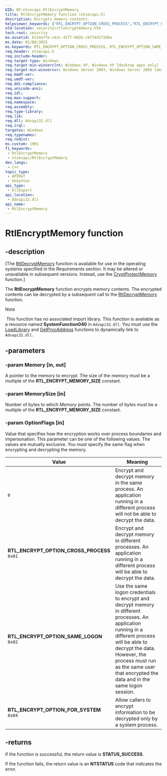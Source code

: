 ```yaml
---
UID: NF:ntsecapi.RtlEncryptMemory
title: RtlEncryptMemory function (ntsecapi.h)
description: Encrypts memory contents.
helpviewer_keywords: ["RTL_ENCRYPT_OPTION_CROSS_PROCESS","RTL_ENCRYPT_OPTION_SAME_LOGON","RtlEncryptMemory","RtlEncryptMemory function [Security]","ntsecapi/RtlEncryptMemory","security.rtlencryptmemory"]
old-location: security\rtlencryptmemory.htm
tech.root: security
ms.assetid: b124a7fe-c62c-42f7-9d2b-cbf74d17186a
ms.date: 01/08/2025
ms.keywords: RTL_ENCRYPT_OPTION_CROSS_PROCESS, RTL_ENCRYPT_OPTION_SAME_LOGON, RtlEncryptMemory, RtlEncryptMemory function [Security], ntsecapi/RtlEncryptMemory, security.rtlencryptmemory
req.header: ntsecapi.h
req.include-header: 
req.target-type: Windows
req.target-min-winverclnt: Windows XP, Windows XP [desktop apps only]
req.target-min-winversvr: Windows Server 2003, Windows Server 2003 [desktop apps only]
req.kmdf-ver: 
req.umdf-ver: 
req.ddi-compliance: 
req.unicode-ansi: 
req.idl: 
req.max-support: 
req.namespace: 
req.assembly: 
req.type-library: 
req.lib: 
req.dll: Advapi32.dll
req.irql: 
targetos: Windows
req.typenames: 
req.redist: 
ms.custom: 19H1
f1_keywords:
 - RtlEncryptMemory
 - ntsecapi/RtlEncryptMemory
dev_langs:
 - c++
topic_type:
 - APIRef
 - kbSyntax
api_type:
 - DllExport
api_location:
 - Advapi32.dll
api_name:
 - RtlEncryptMemory
---
```


# RtlEncryptMemory function

## -description

<p class="CCE_Message">[The <a href="/windows/win32/api/ntsecapi/nf-ntsecapi-rtldecryptmemory">RtlDecryptMemory</a> function is available for use in the operating systems specified in the Requirements section. It may be altered or unavailable in subsequent versions. Instead, use the <a href="/windows/win32/api/dpapi/nf-dpapi-cryptprotectmemory">CryptProtectMemory</a> function.]

The **RtlEncryptMemory** function encrypts memory contents. The encrypted contents can be decrypted by a subsequent call to the [RtlDecryptMemory](nf-ntsecapi-rtldecryptmemory.md) function.

> [!NOTE]
> This function has no associated import library. This function is available as a resource named **SystemFunction040** in `Advapi32.dll`. You must use the [LoadLibrary](/windows/win32/api/libloaderapi/nf-libloaderapi-loadlibrarya) and [GetProcAddress](/windows/win32/api/libloaderapi/nf-libloaderapi-getprocaddress) functions to dynamically link to `Advapi32.dll`.

## -parameters

### -param Memory [in, out]

A pointer to the memory to encrypt. The size of the memory must be a multiple of the **RTL_ENCRYPT_MEMORY_SIZE** constant.

### -param MemorySize [in]

Number of bytes to which *Memory* points. The number of bytes must be a multiple of the **RTL_ENCRYPT_MEMORY_SIZE** constant.

### -param OptionFlags [in]

Value that specifies how the encryption works over process boundaries and impersonation. This parameter can be one of the following values. The values are mutually exclusive. You must specify the same flag when encrypting and decrypting the memory.

| Value | Meaning |
|-------|---------|
| `0` | Encrypt and decrypt memory in the same process. An application running in a different process will not be able to decrypt the data. |
| **RTL_ENCRYPT_OPTION_CROSS_PROCESS**<br/>`0x01` | Encrypt and decrypt memory in different processes. An application running in a different process will be able to decrypt the data. |
| **RTL_ENCRYPT_OPTION_SAME_LOGON**<br/>`0x02` | Use the same logon credentials to encrypt and decrypt memory in different processes. An application running in a different process will be able to decrypt the data. However, the process must run as the same user that encrypted the data and in the same logon session. |
| **RTL_ENCRYPT_OPTION_FOR_SYSTEM**<br/>`0x04` | Allow callers to encrypt information to be decrypted only by a system process. |

## -returns

If the function is successful, the return value is **STATUS_SUCCESS**.

If the function fails, the return value is an **NTSTATUS** code that indicates the error.
